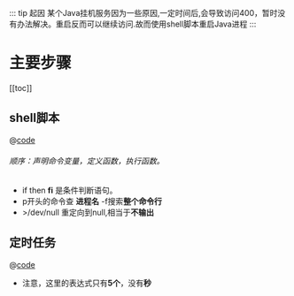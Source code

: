 ::: tip 起因
某个Java挂机服务因为一些原因,一定时间后,会导致访问400，暂时没有办法解决。重启反而可以继续访问.故而使用shell脚本重启Java进程
:::
# 主要步骤
[[toc]]
## shell脚本
@[code](restart.sh)
###### 顺序：声明命令变量，定义函数，执行函数。 
- if then **fi** 是条件判断语句。
- p开头的命令查 **进程名** -f搜索**整个命令行**
- \>/dev/null 重定向到null,相当于**不输出**

## 定时任务
@[code](cron.sh)
- 注意，这里的表达式只有**5个**，没有**秒**